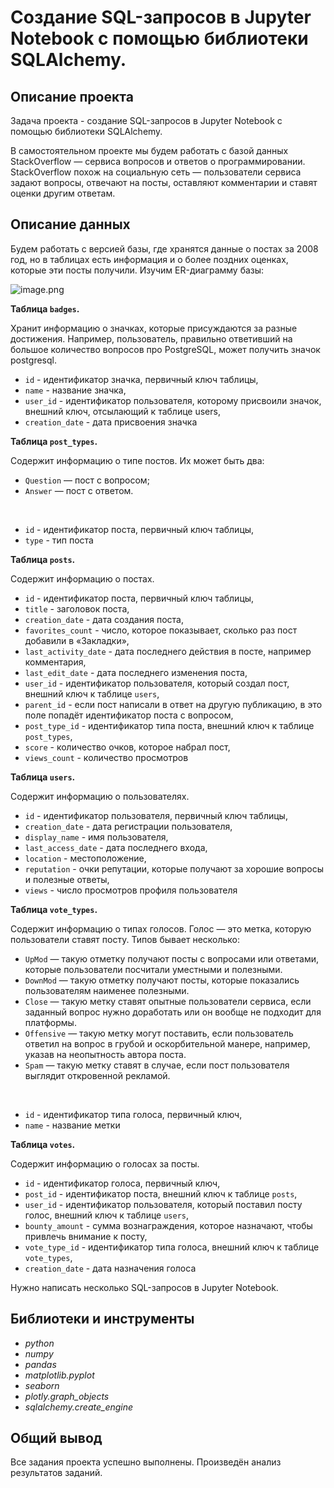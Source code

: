 # Создание SQL-запросов в Jupyter Notebook с помощью библиотеки SQLAlchemy.

## Описание проекта
Задача проекта - создание SQL-запросов в Jupyter Notebook с помощью библиотеки SQLAlchemy.

В самостоятельном проекте мы будем работать с базой данных StackOverflow — сервиса вопросов и ответов о программировании. StackOverflow похож на социальную сеть — пользователи сервиса задают вопросы, отвечают на посты, оставляют комментарии и ставят оценки другим ответам.

## Описание данных

Будем работать с версией базы, где хранятся данные о постах за 2008 год, но в таблицах есть информация и о более поздних оценках, которые эти посты получили. 
Изучим ER-диаграмму базы:

![image.png](attachment:image.png)

**Таблица `badges`.**

Хранит информацию о значках, которые присуждаются за разные достижения. Например, пользователь, правильно ответивший на большое количество вопросов про PostgreSQL, может получить значок postgresql.

- `id` - идентификатор значка, первичный ключ таблицы,
- `name` - название значка,
- `user_id`	- идентификатор пользователя, которому присвоили значок, внешний ключ, отсылающий к таблице users,
- `creation_date` - дата присвоения значка

**Таблица `post_types`.**

Содержит информацию о типе постов. Их может быть два:
- `Question` — пост с вопросом;
- `Answer` — пост с ответом.
<br>

- `id` - идентификатор поста, первичный ключ таблицы,
- `type` - тип поста

**Таблица `posts`.**

Содержит информацию о постах.

- `id` - идентификатор поста, первичный ключ таблицы,
- `title` - заголовок поста,
- `creation_date` - дата создания поста,
- `favorites_count` - число, которое показывает, сколько раз пост добавили в «Закладки»,
- `last_activity_date` - дата последнего действия в посте, например комментария,
- `last_edit_date` - дата последнего изменения поста,
- `user_id` - идентификатор пользователя, который создал пост, внешний ключ к таблице `users`,
- `parent_id` - если пост написали в ответ на другую публикацию, в это поле попадёт идентификатор поста с вопросом,
- `post_type_id` - идентификатор типа поста, внешний ключ к таблице `post_types`,
- `score` - количество очков, которое набрал пост,
- `views_count` - количество просмотров

**Таблица `users`.**

Содержит информацию о пользователях.

- `id` - идентификатор пользователя, первичный ключ таблицы,
- `creation_date` - дата регистрации пользователя,
- `display_name` - имя пользователя,
- `last_access_date` - дата последнего входа,
- `location` - местоположение,
- `reputation` - очки репутации, которые получают за хорошие вопросы и полезные ответы,
- `views` - число просмотров профиля пользователя

**Таблица `vote_types`.**

Содержит информацию о типах голосов. Голос — это метка, которую пользователи ставят посту. Типов бывает несколько: 
- `UpMod` — такую отметку получают посты с вопросами или ответами, которые пользователи посчитали уместными и полезными.
- `DownMod` — такую отметку получают посты, которые показались пользователям наименее полезными.
- `Close` — такую метку ставят опытные пользователи сервиса, если заданный вопрос нужно доработать или он вообще не подходит для платформы.
- `Offensive` — такую метку могут поставить, если пользователь ответил на вопрос в грубой и оскорбительной манере, например, указав на неопытность автора поста.
- `Spam` — такую метку ставят в случае, если пост пользователя выглядит откровенной рекламой.
<br>

- `id` - идентификатор типа голоса, первичный ключ,
- `name` - название метки

**Таблица `votes`.**

Содержит информацию о голосах за посты. 

- `id` - идентификатор голоса, первичный ключ,
- `post_id` - идентификатор поста, внешний ключ к таблице `posts`,
- `user_id` - идентификатор пользователя, который поставил посту голос, внешний ключ к таблице `users`,
- `bounty_amount` - сумма вознаграждения, которое назначают, чтобы привлечь внимание к посту,
- `vote_type_id` - идентификатор типа голоса, внешний ключ к таблице `vote_types`,
- `creation_date` - дата назначения голоса

Нужно написать несколько SQL-запросов в Jupyter Notebook.

## Библиотеки и инструменты
- *python*
- *numpy*
- *pandas*
- *matplotlib.pyplot*
- *seaborn*
- *plotly.graph_objects*
- *sqlalchemy.create_engine*

## Общий вывод

Все задания проекта успешно выполнены. Произведён анализ результатов заданий.